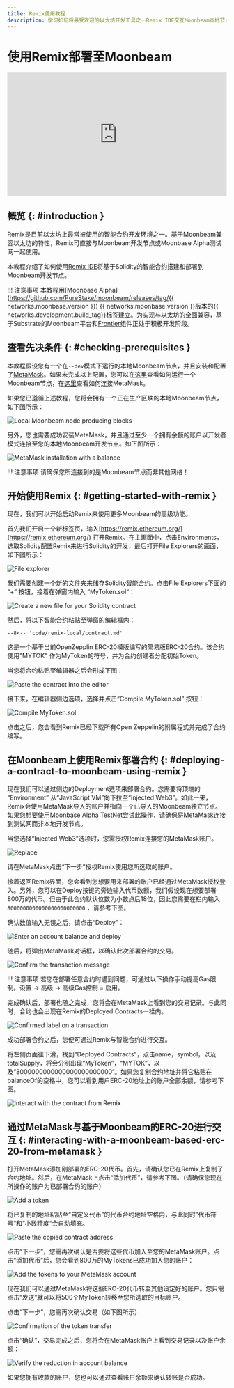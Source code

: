 ```yaml
---
title: Remix使用教程
description: 学习如何将最受欢迎的以太坊开发工具之一Remix IDE交互Moonbeam本地节点。
---
```


# 使用Remix部署至Moonbeam

<style>.embed-container { position: relative; padding-bottom: 56.25%; height: 0; overflow: hidden; max-width: 100%; } .embed-container iframe, .embed-container object, .embed-container embed { position: absolute; top: 0; left: 0; width: 100%; height: 100%; }</style><div class='embed-container'><iframe src='https://www.youtube.com/embed/RT_f1-ga_n4' frameborder='0' allowfullscreen></iframe></div>
<style>.caption { font-family: Open Sans, sans-serif; font-size: 0.9em; color: rgba(170, 170, 170, 1); font-style: italic; letter-spacing: 0px; position: relative;}</style>

## 概览 {: #introduction }

Remix是目前以太坊上最常被使用的智能合约开发环境之一。基于Moonbeam兼容以太坊的特性，Remix可直接与Moonbeam开发节点或Moonbase Alpha测试网一起使用。

本教程介绍了如何使用[Remix IDE](https://remix.ethereum.org/)将基于Solidity的智能合约搭建和部署到Moonbeam开发节点。

!!! 注意事项
    本教程用[Moonbase Alpha](https://github.com/PureStake/moonbeam/releases/tag/{{ networks.moonbase.version }}) {{ networks.moonbase.version }}版本的{{ networks.development.build_tag}}标签建立。为实现与以太坊的全面兼容，基于Substrate的Moonbeam平台和[Frontier](https://github.com/paritytech/frontier)组件正处于积极开发阶段。

## 查看先决条件 {: #checking-prerequisites }

本教程假设您有一个在`--dev`模式下运行的本地Moonbeam节点，并且安装和配置了[MetaMask](https://metamask.io/)。如果未完成以上配置，您可以在[这里](/builders/get-started/moonbeam-dev/)查看如何运行一个Moonbeam节点，在[这里](/tokens/connect/metamask/)查看如何连接MetaMask。

如果您已遵循上述教程，您将会拥有一个正在生产区块的本地Moonbeam节点，如下图所示：

![Local Moonbeam node producing blocks](/images/tokens/connect/metamask/metamask-12.png)

另外，您也需要成功安装MetaMask，并且通过至少一个拥有余额的账户以开发者模式连接至您的本地Moonbeam开发节点。如下图所示：

![MetaMask installation with a balance](/images/builders/interact/remix/using-remix-2.png)

!!! 注意事项
    请确保您所连接到的是Moonbeam节点而非其他网络！

## 开始使用Remix {: #getting-started-with-remix }

现在，我们可以开始启动Remix来使用更多Moonbeam的高级功能。

首先我们开启一个新标签页，输入[https://remix.ethereum.org/](https://remix.ethereum.org/) 打开Remix。在主画面中，点击Environments，选取Solidity配置Remix来进行Solidity的开发，最后打开File Explorers的画面，如下图所示：

![File explorer](/images/builders/interact/remix/using-remix-3.png)

我们需要创建一个新的文件夹来储存Solidity智能合约。点击File Explorers下面的 “+” 按钮，接着在弹窗内输入 “MyToken.sol“：

![Create a new file for your Solidity contract](/images/builders/interact/remix/using-remix-4.png)

然后，将以下智能合约粘贴至弹窗的编辑框内：

```solidity
--8<-- 'code/remix-local/contract.md'
```

这是一个基于当前OpenZepplin ERC-20模版编写的简易版ERC-20合约。该合约使用"MYTOK" 作为MyToken的符号，并为合约创建者分配初始Token。

当您将合约粘贴至编辑器之后会形成下图：

![Paste the contract into the editor](/images/builders/interact/remix/using-remix-5.png)

接下来，在编辑器侧边选项，选择并点击“Compile MyToken.sol” 按钮：

![Compile MyToken.sol](/images/builders/interact/remix/using-remix-6.png)

点击之后，您会看到Remix已经下载所有Open Zeppelin的附属程式并完成了合约编写。

## 在Moonbeam上使用Remix部署合约 {: #deploying-a-contract-to-moonbeam-using-remix }

现在我们可以通过侧边的Deployment选项来部署合约。您需要将顶端的 “Environment” 从“JavaScript VM”向下拉至“Injected Web3”。如此一来，Remix会使用MetaMask导入的账户并指向一个已导入的Moonbeam独立节点。如果您想要使用Moonbase Alpha TestNet尝试此操作，请确保将MetaMask连接到测试网而非本地开发节点。

当您选择“Injected Web3”选项时，您需授权Remix连接您的MetaMask账户。

![Replace](/images/builders/interact/remix/using-remix-7.png)

请在MetaMask点击“下一步”授权Remix使用您所选取的账户。

接着返回Remix界面，您会看到您想要用来部署的账户已经通过MetaMask授权登入。另外，您可以在Deploy按键的旁边输入代币数额，我们假设现在想要部署800万的代币。但由于此合约默认位数为小数点后18位，因此您需要在栏内输入`8000000000000000000000000` ，请参考下图。

确认数值输入无误之后，请点击“Deploy”：

![Enter an account balance and deploy](/images/builders/interact/remix/using-remix-8.png)

随后，将弹出MetaMask对话框，以确认此次部署合约的交易。

![Confirm the transaction message](/images/builders/interact/remix/using-remix-9.png)

!!! 注意事项
    若您在部署任意合约时遇到问题，可通过以下操作手动提高Gas限制。设置 -> 高级 -> 高级Gas控制 = 启用。

完成确认后，部署也随之完成，您将会在MetaMask上看到您的交易记录。与此同时，合约也会出现在Remix的Deployed Contracts一栏内。

![Confirmed label on a transaction](/images/builders/interact/remix/using-remix-10.png)

成功部署合约之后，您便可通过Remix与智能合约进行交互。

将左侧页面往下滑，找到“Deployed Contracts”，点击name，symbol，以及totalSupply，将会分别出现“MyToken”，“MYTOK”，以及“8000000000000000000000000“。如果您复制合约地址并将它粘贴在balanceOf的空格中，您可以看到用户ERC-20地址上的账户全部余额，请参考下图。

![Interact with the contract from Remix](/images/builders/interact/remix/using-remix-11.png)

## 通过MetaMask与基于Moonbeam的ERC-20进行交互 {: #interacting-with-a-moonbeam-based-erc-20-from-metamask }

打开MetaMask添加刚部署的ERC-20代币。首先，请确认您已在Remix上复制了合约地址。然后，在MetaMask上点击“添加代币”，请参考下图。（请确保您现在所操作的账户为已部署合约的账户）

![Add a token](/images/builders/interact/remix/using-remix-12.png)

将已复制的地址粘贴至“自定义代币”的代币合约地址空格内，与此同时”代币符号“和”小数精度“会自动填充。

![Paste the copied contract address](/images/builders/interact/remix/using-remix-13.png)

点击“下一步”，您需再次确认是否要将这些代币加入至您的MetaMask账户。点击“添加代币”后，您会看到800万的MyTokens已成功加入您的账户：

![Add the tokens to your MetaMask account](/images/builders/interact/remix/using-remix-14.png)

现在我们可以通过MetaMask将这些ERC-20代币转至其他设定好的账户。您只需点击“发送”就可以将500个MyToken转移至您所选取的目标账户。

点击“下一步”，您需再次确认交易（如下图所示）

![Confirmation of the token transfer](/images/builders/interact/remix/using-remix-15.png)

点击“确认”，交易完成之后，您将会在MetaMask账户上看到交易记录以及账户余额：

![Verify the reduction in account balance](/images/builders/interact/remix/using-remix-16.png)

如果您拥有收款的账户，您也可以通过查看账户余额来确认转账是否成功。

